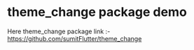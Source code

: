 # theme_change package demo
Here theme_change package link :- https://github.com/sumitFlutter/theme_change

